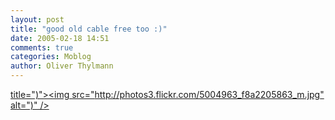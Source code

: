 ```yaml
---
layout: post
title: "good old cable free too :)"
date: 2005-02-18 14:51
comments: true
categories: Moblog
author: Oliver Thylmann
---
```



[ title=&quot;)&quot;&gt;&lt;img src=&quot;http://photos3.flickr.com/5004963_f8a2205863_m.jpg&quot; alt=&quot;)&quot; /&gt;](http://www.flickr.com/photos/oliver/5004963/)


